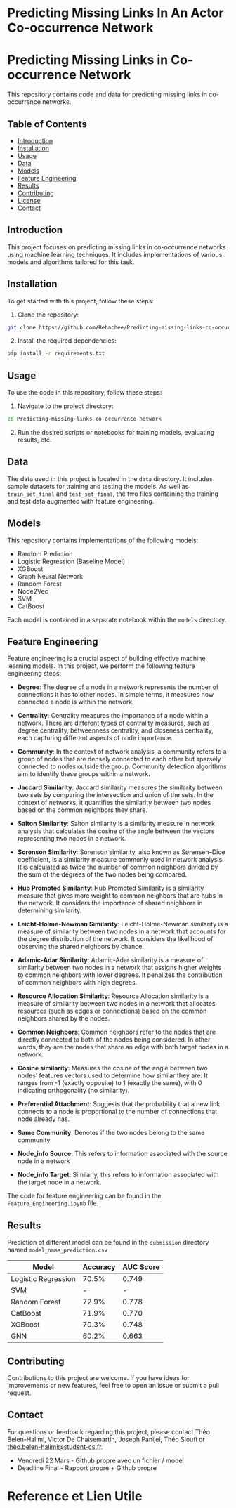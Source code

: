 # Predicting Missing Links In An Actor Co-occurrence Network

# Predicting Missing Links in Co-occurrence Network

This repository contains code and data for predicting missing links in co-occurrence networks.

## Table of Contents

- [Introduction](#introduction)
- [Installation](#installation)
- [Usage](#usage)
- [Data](#data)
- [Models](#models)
- [Feature Engineering](#feature-engineering)
- [Results](#results)
- [Contributing](#contributing)
- [License](#license)
- [Contact](#contact)

## Introduction

This project focuses on predicting missing links in co-occurrence networks using machine learning techniques. It includes implementations of various models and algorithms tailored for this task.

## Installation

To get started with this project, follow these steps:

1. Clone the repository:
```bash
git clone https://github.com/Behachee/Predicting-missing-links-co-occurrence-network.git
```

2. Install the required dependencies:
```bash
pip install -r requirements.txt
```


## Usage

To use the code in this repository, follow these steps:

1. Navigate to the project directory:
```bash
cd Predicting-missing-links-co-occurrence-network
```

2. Run the desired scripts or notebooks for training models, evaluating results, etc.

## Data

The data used in this project is located in the `data` directory. It includes sample datasets for training and testing the models.
As well as `train_set_final` and `test_set_final`, the two files containing the training and test data augmented with feature engineering.

## Models

This repository contains implementations of the following models:


- Random Prediction
- Logistic Regression (Baseline Model)
- XGBoost
- Graph Neural Network
- Random Forest
- Node2Vec
- SVM
- CatBoost

Each model is contained in a separate notebook within the `models` directory.

## Feature Engineering

Feature engineering is a crucial aspect of building effective machine learning models. In this project, we perform the following feature engineering steps:

- **Degree**: The degree of a node in a network represents the number of connections it has to other nodes. In simple terms, it measures how connected a node is within the network.

- **Centrality**: Centrality measures the importance of a node within a network. There are different types of centrality measures, such as degree centrality, betweenness centrality, and closeness centrality, each capturing different aspects of node importance.

- **Community**: In the context of network analysis, a community refers to a group of nodes that are densely connected to each other but sparsely connected to nodes outside the group. Community detection algorithms aim to identify these groups within a network.

- **Jaccard Similarity**: Jaccard similarity measures the similarity between two sets by comparing the intersection and union of the sets. In the context of networks, it quantifies the similarity between two nodes based on the common neighbors they share.

- **Salton Similarity**: Salton similarity is a similarity measure in network analysis that calculates the cosine of the angle between the vectors representing two nodes in a network.

- **Sorenson Similarity**: Sorenson similarity, also known as Sørensen–Dice coefficient, is a similarity measure commonly used in network analysis. It is calculated as twice the number of common neighbors divided by the sum of the degrees of the two nodes being compared.

- **Hub Promoted Similarity**: Hub Promoted Similarity is a similarity measure that gives more weight to common neighbors that are hubs in the network. It considers the importance of shared neighbors in determining similarity.

- **Leicht-Holme-Newman Similarity**: Leicht-Holme-Newman similarity is a measure of similarity between two nodes in a network that accounts for the degree distribution of the network. It considers the likelihood of observing the shared neighbors by chance.

- **Adamic-Adar Similarity**: Adamic-Adar similarity is a measure of similarity between two nodes in a network that assigns higher weights to common neighbors with lower degrees. It penalizes the contribution of common neighbors with high degrees.

- **Resource Allocation Similarity**: Resource Allocation similarity is a measure of similarity between two nodes in a network that allocates resources (such as edges or connections) based on the common neighbors shared by the nodes.

- **Common Neighbors**: Common neighbors refer to the nodes that are directly connected to both of the nodes being considered. In other words, they are the nodes that share an edge with both target nodes in a network.

- **Cosine similarity**: Measures the cosine of the angle between two nodes’ features vectors used to determine how similar they are. It ranges from -1 (exactly opposite) to 1 (exactly the same), with 0 indicating orthogonality (no similarity).

- **Preferential Attachment**: Suggests that the probability that a new link connects to a node is proportional to the number of connections that node already has.

- **Same Community**: Denotes if the two nodes belong to the same community

- **Node_info Source**: This refers to information associated with the source node in a network

- **Node_info Target**: Similarly, this refers to information associated with the target node in a network.


The code for feature engineering can be found in the `Feature_Engineering.ipynb` file.

## Results

Prediction of different model can be found in the `submission` directory named `model_name_prediction.csv`

| Model             | Accuracy | AUC Score |
|-------------------|----------|-----------|
| Logistic Regression | 70.5%   |   0.749   |
| SVM               |    -     |     -     |
| Random Forest     |  72.9%   |   0.778   |
| CatBoost          |  71.9%   |   0.770   |
| XGBoost           |  70.3%   |   0.748   |
| GNN               |  60.2%   |   0.663   |

## Contributing

Contributions to this project are welcome. If you have ideas for improvements or new features, feel free to open an issue or submit a pull request.


## Contact

For questions or feedback regarding this project, please contact Théo Belen-Halimi, Victor De Chaisemartin, Joseph Panijel, Théo Sioufi or theo.belen-halimi@student-cs.fr.
- Vendredi 22 Mars - Github propre avec un fichier / model 
- Deadline Final - Rapport propre + Github propre 

# Reference et Lien Utile
